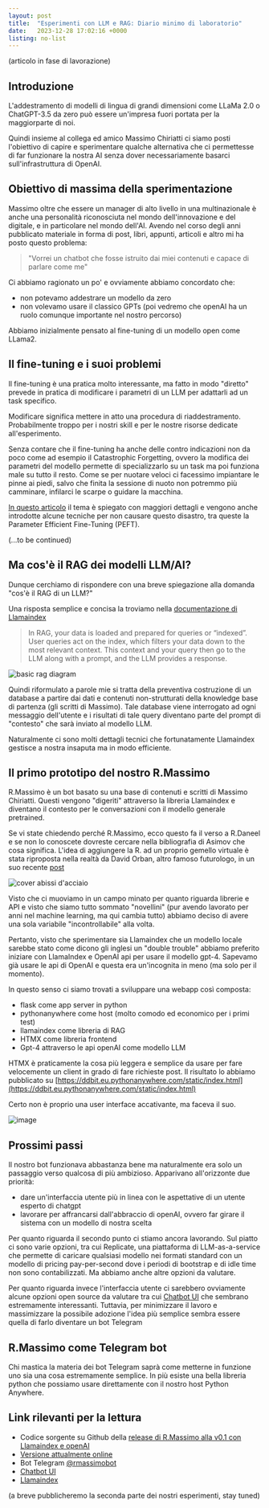 ```yaml
---
layout: post
title:  "Esperimenti con LLM e RAG: Diario minimo di laboratorio"
date:   2023-12-28 17:02:16 +0000
listing: no-list 
---
```


(articolo in fase di lavorazione)

## Introduzione

L'addestramento di modelli di lingua di grandi dimensioni come LLaMa 2.0 o 
ChatGPT-3.5 da zero può essere un'impresa fuori portata per la maggiorparte di noi. 

Quindi insieme al collega ed amico Massimo Chiriatti ci siamo posti l'obiettivo di capire e sperimentare qualche alternativa che ci permettesse di far funzionare la nostra AI senza dover necessariamente basarci sull'infrastruttura di OpenAI.

## Obiettivo di massima della sperimentazione

Massimo oltre che essere un manager di alto livello in una multinazionale è anche una personalità riconosciuta nel mondo dell'innovazione e del digitale, e in particolare nel mondo dell'AI. Avendo nel corso degli anni pubblicato materiale in forma di post, libri, appunti, articoli e altro mi ha posto questo problema:

> "Vorrei un chatbot che fosse istruito dai miei contenuti e capace di parlare come me"

Ci abbiamo ragionato un po' e ovviamente abbiamo concordato che:
- non potevamo addestrare un modello da zero
- non volevamo usare il classico GPTs (poi vedremo che openAI ha un ruolo comunque importante nel nostro percorso)

Abbiamo inizialmente pensato al fine-tuning di un modello open come LLama2.

## Il fine-tuning e i suoi problemi

Il fine-tuning è una pratica molto interessante, ma fatto in modo "diretto" prevede in pratica di modificare i parametri di un LLM per adattarli ad un task specifico. 

Modificare significa mettere in atto una procedura di riaddestramento. Probabilmente troppo per i nostri skill e per le nostre risorse dedicate all'esperimento.

Senza contare che il fine-tuning ha anche delle contro indicazioni non da poco come ad esempio il Catastrophic Forgetting, ovvero la modifica dei parametri del modello permette di specializzarlo su un task ma poi funziona male su tutto il resto. Come se per nuotare veloci ci facessimo impiantare le pinne ai piedi, salvo che finita la sessione di nuoto non potremmo più camminare, infilarci le scarpe o guidare la macchina.

[In questo articolo](https://medium.com/@S.Shakir/mastering-task-specific-brilliance-battling-catastrophic-forgetting-with-fine-tuned-llms-c0bde311d406) il tema è spiegato con maggiori dettagli e vengono anche introdotte alcune tecniche per non causare questo disastro, tra queste la Parameter Efficient Fine-Tuning (PEFT).

(...to be continued)


## Ma cos'è il RAG dei modelli LLM/AI?

Dunque cerchiamo di rispondere con una breve spiegazione alla domanda "cos'è il RAG di un LLM?"

Una risposta semplice e concisa la troviamo nella [documentazione di Llamaindex](https://docs.llamaindex.ai/en/stable/getting_started/concepts.html)

>In RAG, your data is loaded and prepared for queries or “indexed”. User queries act on the index, which filters your data down to the most relevant context. This context and your query then go to the LLM along with a prompt, and the LLM provides a response.

![basic rag diagram](/images/basic-rag.png)

Quindi riformulato a parole mie si tratta della preventiva costruzione di un database a partire dai dati e contenuti non-strutturati della knowledge base di partenza (gli scritti di Massimo). Tale database viene interrogato ad ogni messaggio dell'utente e i risultati di tale query diventano parte del prompt di "contesto" che sarà inviato al modello LLM.

Naturalmente ci sono molti dettagli tecnici che fortunatamente Llamaindex gestisce a nostra insaputa ma in modo efficiente.

## Il primo prototipo del nostro R.Massimo

R.Massimo è un bot basato su una base di contenuti e scritti di Massimo Chiriatti. Questi vengono "digeriti" attraverso la libreria Llamaindex e diventano il contesto per le conversazioni con il modello generale pretrained.

Se vi state chiedendo perché R.Massimo, ecco questo fa il verso a R.Daneel e se non lo conoscete dovreste cercare nella bibliografia di Asimov che cosa significa. L'idea di aggiungere la R. ad un proprio gemello virtuale è stata riproposta nella realtà da David Orban, altro famoso futurologo, in un suo recente [post](https://www.linkedin.com/feed/update/urn:li:activity:7146081835490463744/)

![cover abissi d'acciaio](/images/abissi-acciaio.jpg)



Visto che ci muoviamo in un campo minato per quanto riguarda librerie e API e visto che siamo tutto sommato "novellini" (pur avendo lavorato per anni nel machine learning, ma qui cambia tutto) abbiamo deciso di avere una sola variabile "incontrollabile" alla volta. 

Pertanto, visto che sperimentare sia Llamaindex che un modello locale sarebbe stato come dicono gli inglesi un "double trouble" abbiamo preferito iniziare con LlamaIndex e OpenAI api per usare il modello gpt-4. Sapevamo già usare le api di OpenAI e questa era un'incognita in meno (ma solo per il momento).

In questo senso ci siamo trovati a sviluppare una webapp così composta:
- flask come app server in python
- pythonanywhere come host (molto comodo ed economico per i primi test)
- llamaindex come libreria di RAG
- HTMX come libreria frontend
- Gpt-4 attraverso le api openAI come modello LLM

HTMX è praticamente la cosa più leggera e semplice da usare per fare velocemente un client in grado di fare richieste post. Il risultato lo abbiamo pubblicato su
[https://ddbit.eu.pythonanywhere.com/static/index.html](https://ddbit.eu.pythonanywhere.com/static/index.html)

Certo non è proprio una user interface accativante, ma faceva il suo.

![image](/images/rmassimo-poc1.png)

## Prossimi passi

Il nostro bot funzionava abbastanza bene ma naturalmente era solo un passaggio verso qualcosa di più ambizioso. Apparivano all'orizzonte due priorità:
- dare un'interfaccia utente più in linea con le aspettative di un utente esperto di chatgpt
- lavorare per affrancarsi dall'abbraccio di openAI, ovvero far girare il sistema con un modello di nostra scelta

Per quanto riguarda il secondo punto ci stiamo ancora lavorando. Sul piatto ci sono varie opzioni, tra cui Replicate, una piattaforma di LLM-as-a-service che permette di caricare qualsiasi modello nei formati standard con un modello di pricing pay-per-second dove i periodi di bootstrap e di idle time non sono contabilizzati. Ma abbiamo anche altre opzioni da valutare.

Per quanto riguarda invece l'interfaccia utente ci sarebbero ovviamente alcune opzioni open source da valutare tra cui [Chatbot UI](https://www.chatbotui.com) che sembrano estremamente interessanti. Tuttavia, per minimizzare il lavoro e massimizzare la possibile adozione l'idea più semplice sembra essere quella di farlo diventare un bot Telegram


## R.Massimo come Telegram bot

Chi mastica la materia dei bot Telegram saprà come metterne in funzione uno sia una cosa estremamente semplice. In più esiste una bella libreria python che possiamo usare direttamente con il nostro host Python Anywhere.


## Link rilevanti per la lettura

- Codice sorgente su Github della [release di R.Massimo alla v0.1 con Llamaindex e openAI](https://github.com/ddbit/rag/releases/tag/v0.1)
- [Versione attualmente online](https://ddbit.eu.pythonanywhere.com/static/index.html)
- Bot Telegram [@rmassimobot](https://web.telegram.org/k/#@rmassimobot)
- [Chatbot UI](https://www.chatbotui.com)
- [Llamaindex](https://docs.llamaindex.ai)


(a breve pubblicheremo la seconda parte dei nostri esperimenti, stay tuned)






